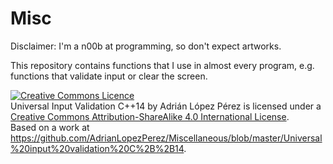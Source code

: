 # Misc
Disclaimer: I'm a n00b at programming, so don't expect artworks. 

This repository contains functions that I use in almost every program, e.g. functions that validate input or clear the screen. 

<a rel="license" href="http://creativecommons.org/licenses/by-sa/4.0/"><img alt="Creative Commons Licence" style="border-width:0" src="https://i.creativecommons.org/l/by-sa/4.0/80x15.png" /></a><br /><span xmlns:dct="http://purl.org/dc/terms/" href="http://purl.org/dc/dcmitype/Text" property="dct:title" rel="dct:type">Universal Input Validation C++14</span> by <span xmlns:cc="http://creativecommons.org/ns#" property="cc:attributionName">Adrián López Pérez</span> is licensed under a <a rel="license" href="http://creativecommons.org/licenses/by-sa/4.0/">Creative Commons Attribution-ShareAlike 4.0 International License</a>.<br />Based on a work at <a xmlns:dct="http://purl.org/dc/terms/" href="https://github.com/AdrianLopezPerez/Miscellaneous/blob/master/Universal%20input%20validation%20C%2B%2B14" rel="dct:source">https://github.com/AdrianLopezPerez/Miscellaneous/blob/master/Universal%20input%20validation%20C%2B%2B14</a>.
